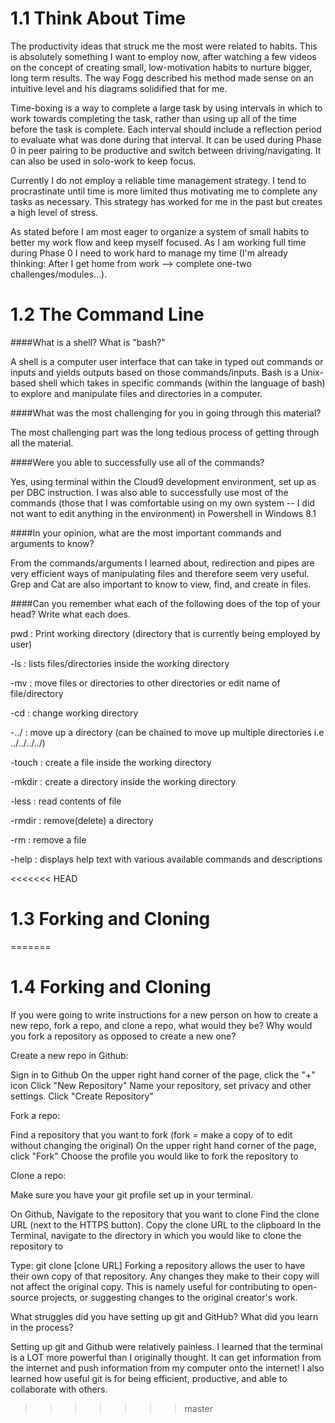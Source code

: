 # 1.1 Think About Time

The productivity ideas that struck me the most were related to habits. 
This is absolutely something I want to employ now, after watching a few
videos on the concept of creating small, low-motivation habits to
nurture bigger, long term results. The way Fogg described his method
made sense on an intuitive level and his diagrams solidified that for
me.


Time-boxing is a way to complete a large task by using intervals in
which to work towards completing the task, rather than using up all of
the time before the task is complete. Each interval should include a
reflection period to evaluate what was done during that interval. It
can be used during Phase 0 in peer pairing to be productive and switch
between driving/navigating. It can also be used in solo-work to keep
focus.


Currently I do not employ a reliable time management strategy. I tend
to procrastinate until time is more limited thus motivating me to
complete any tasks as necessary. This strategy has worked for me in the
past but creates a high level of stress.


As stated before I am most eager to organize a system of small habits to
better my work flow and keep myself focused. As I am working full time
during Phase 0 I need to work hard to manage my time (I'm already
thinking: After I get home from work --> complete one-two
challenges/modules...).


# 1.2 The Command Line

####What is a shell? What is "bash?"

A shell is a computer user interface that can take in typed out commands
or inputs and yields outputs based on those commands/inputs. Bash is a
Unix-based shell which takes in specific commands (within the language
of bash) to explore and manipulate files and directories in a computer.


####What was the most challenging for you in going through this material?

The most challenging part was the long tedious process of getting
through all the material.


####Were you able to successfully use all of the commands?

Yes, using terminal within the Cloud9 development environment, set up
as per DBC instruction. I was also able to successfully use most of the
commands (those that I was comfortable using on my own system -- I did
not want to edit anything in the environment) in Powershell in Windows
8.1



####In your opinion, what are the most important commands and arguments to know?

From the commands/arguments I learned about, redirection and pipes are
very efficient ways of manipulating files and therefore seem very
useful. Grep and Cat are also important to know to view, find, and
create in files.



####Can you remember what each of the following does of the top of your head? Write what each does.

pwd : Print working directory (directory that is currently being
employed by user)

-ls : lists files/directories inside the working directory

-mv : move files or directories to other directories or edit name of
file/directory 

-cd : change working directory

-../ : move up a directory (can be chained to move up multiple
directories i.e ../../../../)

-touch : create a file inside the working directory

-mkdir : create a directory inside the working directory

-less : read contents of file

-rmdir : remove(delete) a directory

-rm : remove a file

-help : displays help text with various available commands and
descriptions


<<<<<<< HEAD
# 1.3 Forking and Cloning

=======
# 1.4 Forking and Cloning

If you were going to write instructions for a new person on how to create a new repo, fork a repo, and clone a repo, what would they be? Why would you fork a repository as opposed to create a new one?

Create a new repo in Github:

Sign in to Github
On the upper right hand corner of the page, click the "+" icon
Click "New Repository"
Name your repository, set privacy and other settings.
Click "Create Repository"


Fork a repo:

Find a repository that you want to fork (fork = make a copy of to edit without changing the original)
On the upper right hand corner of the page, click "Fork"
Choose the profile you would like to fork the repository to


Clone a repo:

Make sure you have your git profile set up in your terminal.

On Github, Navigate to the repository that you want to clone
Find the clone URL (next to the HTTPS button). Copy the clone URL to the clipboard
In the Terminal, navigate to the directory in which you would like to clone the repository to


Type: git clone [clone URL]
Forking a repository allows the user to have their own copy of that repository. Any changes they make to their copy will not affect the original copy. This is namely useful for contributing to open-source projects, or suggesting changes to the original creator's work.



What struggles did you have setting up git and GitHub? What did you learn in the process?

Setting up git and Github were relatively painless. I learned that the terminal is a LOT more powerful than I originally thought. It can get information from the internet and push information from my computer onto the internet! I also learned how useful git is for being efficient, productive, and able to collaborate with others.
>>>>>>> master
